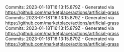 Commits: 2023-01-18T16:13:15.879Z - Generated via https://github.com/marketplace/actions/artificial-grass
<br>
Commits: 2023-01-18T16:13:15.879Z - Generated via https://github.com/marketplace/actions/artificial-grass
<br>
Commits: 2023-01-18T16:13:15.879Z - Generated via https://github.com/marketplace/actions/artificial-grass
<br>
Commits: 2023-01-18T16:13:15.879Z - Generated via https://github.com/marketplace/actions/artificial-grass
<br>
